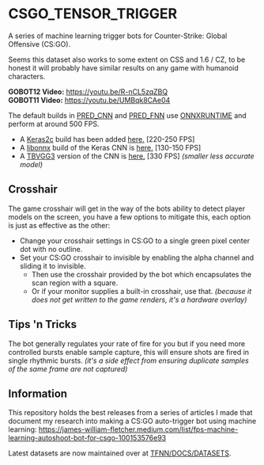 # CSGO_TENSOR_TRIGGER
A series of machine learning trigger bots for Counter-Strike: Global Offensive (CS:GO).

Seems this dataset also works to some extent on CSS and 1.6 / CZ, to be honest it will probably have similar results on any game with humanoid characters.

**GOBOT12 Video:** https://youtu.be/R-nCL5zqZBQ<br>
**GOBOT11 Video:** https://youtu.be/UMBqk8CAe04

The default builds in [PRED_CNN](GOBOT15/PRED_CNN) and [PRED_FNN](GOBOT15/PRED_FNN) use [ONNXRUNTIME](https://onnxruntime.ai/) and perform at around 500 FPS.

- A [Keras2c](https://github.com/f0uriest/keras2c) build has been added [here.](GOBOT15/KERAS2C) [220-250 FPS]
- A [libonnx](https://github.com/xboot/libonnx) build of the Keras CNN is [here.](GOBOT15/LIBONNX) [130-150 FPS]
- A [TBVGG3](https://github.com/TFNN/TBVGG3) version of the CNN is [here.](GOBOT15/TBVGG3) [330 FPS] _(smaller less accurate model)_

## Crosshair

The game crosshair will get in the way of the bots ability to detect player models on the screen, you have a few options to mitigate this, each option is just as effective as the other:
- Change your crosshair settings in CS:GO to a single green pixel center dot with no outline.
- Set your CS:GO crosshair to invisible by enabling the alpha channel and sliding it to invisible.
  - Then use the crosshair provided by the bot which encapsulates the scan region with a square.
  - Or if your monitor supplies a built-in crosshair, use that. _(because it does not get written to the game renders, it's a hardware overlay)_

## Tips 'n Tricks

The bot generally regulates your rate of fire for you but if you need more controlled bursts enable sample capture, this will ensure shots are fired in single rhythmic bursts. _(it's a side effect from ensuring duplicate samples of the same frame are not captured)_

## Information

This repository holds the best releases from a series of articles I made that document my research into making a CS:GO auto-trigger bot using machine learning: https://james-william-fletcher.medium.com/list/fps-machine-learning-autoshoot-bot-for-csgo-100153576e93

Latest datasets are now maintained over at [TFNN/DOCS/DATASETS](https://github.com/TFNN/DOCS/tree/main/DATASETS).
